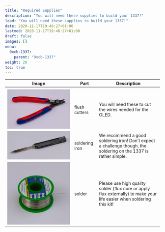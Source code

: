 ```yaml
---
title: "Required Supplies"
description: "You will need these supplies to build your 1337!"
lead: "You will need these supplies to build your 1337!"
date: 2020-11-17T19:48:27+01:00
lastmod: 2020-11-17T19:48:27+01:00
draft: false
images: []
menu:
  0xcb-1337:
    parent: "0xcb-1337"
weight: 20
toc: true
---
```


| Image                                  | Part           | Description                                                                                                           |
| -------------------------------------- | -------------- | --------------------------------------------------------------------------------------------------------------------- |
|                                        |                |                                                                                                                       |
| ![flush-cutters](flush-cutters.webp)   | flush cutters  | You will need these to cut the wires needed for the OLED.                                                             |
| ![soldering-iron](soldering-iron.webp) | soldering iron | We recommend a good soldering iron! Don't expect a challenge though, the soldering on the 1337 is rather simple.      |
| ![solder](solder.webp)                 | solder         | Please use high quality solder (flux core or apply flux externally) to make your life easier when soldering this kit! |